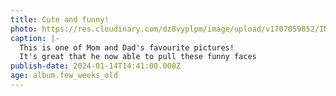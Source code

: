 ```yaml
---
title: Cute and funny!
photo: https://res.cloudinary.com/dz8vyplpm/image/upload/v1707059852/IMG_8373_kxes58.jpg
caption: |-
  This is one of Mom and Dad's favourite pictures!
  It's great that he now able to pull these funny faces
publish-date: 2024-01-14T14:41:00.000Z
age: album.few_weeks_old
---
```

